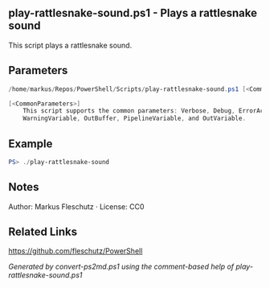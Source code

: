 ## play-rattlesnake-sound.ps1 - Plays a rattlesnake sound

This script plays a rattlesnake sound.

## Parameters
```powershell
/home/markus/Repos/PowerShell/Scripts/play-rattlesnake-sound.ps1 [<CommonParameters>]

[<CommonParameters>]
    This script supports the common parameters: Verbose, Debug, ErrorAction, ErrorVariable, WarningAction, 
    WarningVariable, OutBuffer, PipelineVariable, and OutVariable.
```

## Example
```powershell
PS> ./play-rattlesnake-sound

```

## Notes
Author: Markus Fleschutz · License: CC0

## Related Links
https://github.com/fleschutz/PowerShell

*Generated by convert-ps2md.ps1 using the comment-based help of play-rattlesnake-sound.ps1*
